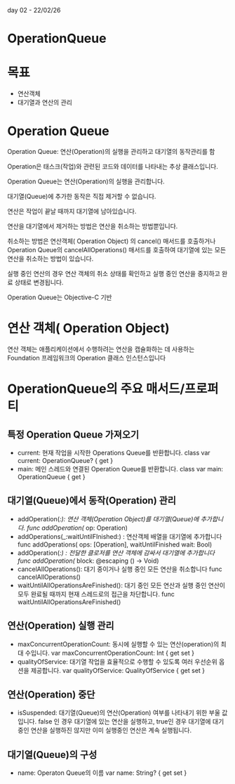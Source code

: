 day 02 - 22/02/26
# OperationQueue

# 목표

- 연산객체
- 대기열과 연산의 관리

# Operation Queue

Operation Queue: 연산(Operation)의 실행을 관리하고 대기열의 동작관리를 함

Operation은 태스크(작업)와 관련된 코드와 데이터를 나타내는 추상 클래스입니다.

Operation Queue는 연산(Operation)의 실행을 관리합니다.

대기열(Queue)에 추가한 동작은 직접 제거할 수 없습니다.

연산은 작업이 끝날 때까지 대기열에 남아있습니다.

연산을 대기열에서 제거하는 방법은 연산을 취소하는 방법뿐입니다.

취소하는 방법은 연산객체( Operation Object) 의 cancel() 매서드를 호출하거나 Operation Queue의 cancelAllOperations() 매서드를 호출하여 대기열에 있는 모든 연산을 취소하는 방법이 있습니다.

실행 중인 연산의 경우 연산 객체의 취소 상태를 확인하고 실행 중인 연산을 중지하고 완료 상태로 변경됩니다.

Operation Queue는 Objective-C 기반

# 연산 객체( Operation Object)

연산 객체는 애플리케이션에서 수행하려는 연산을 캡슐화하는 데 사용하는 Foundation 프레임워크의 Operation 클래스 인스턴스입니다

# OperationQueue의 주요 매서드/프로퍼티

## 특정 Operation Queue 가져오기

- current: 현재 작업을 시작한 Operations Queue를 반환합니다.
class var current: OperationQueue? { get }
- main: 메인 스레드와 연결된 Operation Queue를 반환합니다.
class var main: OperationQueue { get }

## 대기열(Queue)에서 동작(Operation) 관리

- addOperation(*:): 연산 객체(Operation Object)를 대기열(Queue)에 추가합니다.
func addOperation(* op: Operation)
- addOperations(_:waitUntilFInished:) : 연산객체 배열을 대기열에 추가합니다
func addOperations( ops: [Operation], waitUntilFinished wait: Bool)
- addOperation(*:) : 전달한 클로저를 연산 객체에 감싸서 대기열에 추가합니다
func addOperation(* block: @escaping () → Void)
- cancelAllOperations(): 대기 중이거나 실행 중인 모든 연산을 취소합니다
func cancelAllOperations()
- waitUntilAllOperationsAreFinished(): 대기 중인 모든 연산과 실행 중인 연산이 모두 완료될 때까지 현재 스레드로의 접근을 차단합니다.
func waitUntilAllOperationsAreFinished()

## 연산(Operation) 실행 관리

- maxConcurrentOperationCount: 동시에 실행할 수 있는 연산(operation)의 최대 수입니다.
var maxConcurrentOperationCount: Int { get set }
- qualityOfService: 대기열 작업을 효율적으로 수행할 수 있도록 여러 우선순위 옵션을 제공합니다.
var qualityOfService: QualityOfService { get set }

## 연산(Operation) 중단

- isSuspended: 대기열(Queue)의 연산(Operation) 여부를 나타내기 위한 부울 값입니다. 
false 인 경우 대기열에 있는 연산을 실행하고, true인 경우 대기열에 대기 중인 연산을 실행하진 않지만 이미 실행중인 연산은 계속 실행됩니다.

## 대기열(Queue)의 구성

- name: Operaton Queue의 이름
var name: String? { get set }
